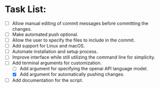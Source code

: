 # Task List:

- [ ] Allow manual editing of commit messages before committing the changes.
- [ ] Make automated push optional.
- [ ] Allow the user to specify the files to include in the commit.
- [ ] Add support for Linux and macOS.
- [ ] Automate installation and setup process.
- [ ] Improve interface while still utilizing the command line for simplicity.
- [ ] Add terminal arguments for customization.
  - [ ] Add argument for specifying the openai API language model.
  - [x] Add argument for automatically pushing changes.
- [ ] Add documentation for the script.